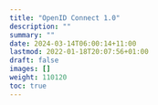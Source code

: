 ```yaml
---
title: "OpenID Connect 1.0"
description: ""
summary: ""
date: 2024-03-14T06:00:14+11:00
lastmod: 2022-01-18T20:07:56+01:00
draft: false
images: []
weight: 110120
toc: true
---
```

